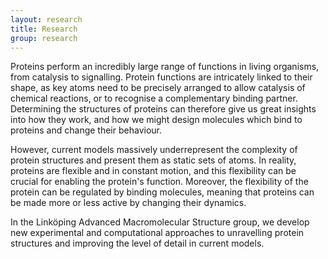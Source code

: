 ```yaml
---
layout: research
title: Research
group: research
---
```


Proteins perform an incredibly large range of functions in living organisms, from catalysis to signalling. Protein functions are intricately linked to their shape, as key atoms need to be precisely arranged to allow catalysis of chemical reactions, or to recognise a complementary binding partner. Determining the structures of proteins can therefore give us great insights into how they work, and how we might design molecules which bind to proteins and change their behaviour.

However, current models massively underrepresent the complexity of protein structures and present them as static sets of atoms. In reality, proteins are flexible and in constant motion, and this flexibility can be crucial for enabling the protein's function. Moreover, the flexibility of the protein can be regulated by binding molecules, meaning that proteins can be made more or less active by changing their dynamics. 

In the Linköping Advanced Macromolecular Structure group, we develop new experimental and computational approaches to unravelling protein structures and improving the level of detail in current models. 

